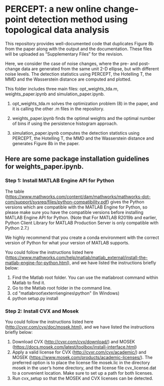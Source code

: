 # PERCEPT: a new online change-point detection method using topological data analysis

This repository provides well-documented code that duplicates Figure 8b from the paper along with the output and the documentation. These files will be uploaded as “Supplementary Files” for the revision. 

Here, we consider the case of noise changes, where the pre- and post-change data are generated from the same unit 2-D ellipse, but with different noise levels. The detection statistics using PERCEPT, the Hotelling T, the MMD and the Wasserstein distance are computed and plotted. 

This folder includes three main files: opt_weights_tda.m, weights_paper.ipynb and simulation_paper.ipynb. 

1. opt_weights_tda.m solves the optimization problem (8) in the paper, and it is calling the other .m files in the repository.

2. weights_paper.ipynb finds the optimal weights and the optimal number of bins if using the persistence histogram approach. 

3. simulation_paper.ipynb computes the detection statistics using PERCEPT, the Hotelling T, the MMD and the Wasserstein distance and generates Figure 8b in the paper. 

## Here are some package installation guidelines for weights_paper.ipynb.

### Step 1: Install MATLAB Engine API for Python

The table (https://www.mathworks.com/content/dam/mathworks/mathworks-dot-com/support/sysreq/files/python-compatibility.pdf) gives the Python versions which are compatible with the MATLAB Engine for Python, so please make sure you have the compatible versions before installing MATLAB Engine API for Python. (Note that For MATLAB R2019b and earlier, Python Client Library for MATLAB Production Server is only compatible with Python
2.7.)

We highly recommend that you create a conda environment with the correct version of Python for what your version of MATLAB supports. 

You could follow the instructions listed here (https://www.mathworks.com/help/matlab/matlab_external/install-the-matlab-engine-for-python.html), and we have listed the instructions briefly below: 

1. Find the Matlab root folder. You can use the matlabroot command within Matlab to find it.
2. Go to the Matlab root folder in the command line.
3. cd "matlabroot\extern\engines\python" (In Windows)
4. python setup.py install

### Step 2: Install CVX and Mosek

You could follow the instructions listed here (http://cvxr.com/cvx/doc/mosek.html), and we have listed the instructions briefly below:

1. Download CVX (http://cvxr.com/cvx/download/) and MOSEK (https://docs.mosek.com/latest/toolbox/install-interface.html)
2. Apply a valid license for CVX (http://cvxr.com/cvx/academic/) and MOSEK (https://www.mosek.com/products/academic-licenses/). The preferred option is to place the license file mosek.lic in the directory mosek in the user’s home directory, and the license file cvx_license.dat to a convenient location. Make sure to set up a path for both licenses. 
3. Run cvx_setup so that the MOSEK and CVX licenses can be detected.

